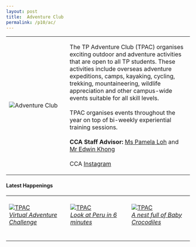 ```yaml
---
layout: post
title:  Adventure Club
permalink: /p10/ac/
---
```


<div>
    <table>
        <tr>
            <td style="width:33%"><image src="/images/CCA_ac.jpg" style="display:block;margin-left:auto;margin-right:auto;" alt="Adventure Club"></image></td>
            <td>
                <p>
                    The TP Adventure Club (TPAC) organises exciting outdoor and adventure activities that are open to all TP students. These activities include overseas adventure expeditions, camps, kayaking, cycling, trekking, mountaineering, wildlife appreciation and other campus-wide events suitable for all skill levels.<br>
                    <br>
                    TPAC organises events throughout the year on top of bi-weekly experiential training sessions.<br>
                    <br>
                    <b>CCA Staff Advisor:</b> <a href="mailto:Pamela_LOH@tp.edu.sg">Ms Pamela Loh</a> and <a href="mailto:Edwin_KHONG@tp.edu.sg">Mr Edwin Khong</a><br>
                    <br>
                    CCA <a href="https://www.instagram.com/tpadventureclub">Instagram</a>
                </p>
            </td>
        </tr>
    </table>
</div>

#### Latest Happenings

<div>
    <table>
        <tr>
            <td style="width:33%"><br>
                <a href="https://www.instagram.com/p/CMWGOG2HdGI/">
                    <image src="/images/BeTravelling-highlights-AdventureChallenge.PNG" style="display:block;margin-left:auto;margin-right:auto;" alt="TPAC">
                    <h6 style="margin-top:0%">Virtual Adventure Challenge</h6>
                    </image>
                </a>
            </td>
            <td style="width:33%"><br>
                <a href="https://www.instagram.com/p/CFQ9vkpnkGc/">
                    <image src="/images/CCA-ac_IG2.jpg" style="display:block;margin-left:auto;margin-right:auto;" alt="TPAC">
                    <h6 style="margin-top:0%">Look at Peru in 6 minutes</h6>
                    </image>
                </a>
            </td>
            <td style="width:33%"><br>
                <a href="https://www.instagram.com/p/CFTgJnIH2Px/">
                    <image src="/images/CCA-ac_IG3.jpg" style="display:block;margin-left:auto;margin-right:auto;" alt="TPAC">
                    <h6 style="margin-top:0%">A nest full of Baby Crocodiles</h6>    
                    </image>
                </a>
            </td>
        </tr>
    </table>
</div>
